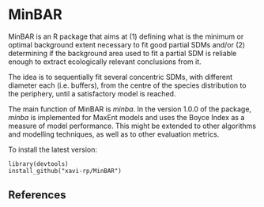 # MinBAR

MinBAR is an R package that aims at (1) defining what is the minimum or optimal background extent necessary to fit good partial SDMs and/or (2) determining if the background area used to fit a partial SDM is reliable enough to extract ecologically relevant conclusions from it.

The idea is to sequentially fit several concentric SDMs, with different diameter each (i.e. buffers), from the centre of the species distribution to the periphery, until a satisfactory model is reached.

The main function of MinBAR is *minba*. In the version 1.0.0 of the package, *minba* is implemented for MaxEnt models and uses the Boyce Index as a measure of model performance. This might be extended to other algorithms and modelling techniques, as well as to other evaluation metrics.



To install the latest version:

```
library(devtools)
install_github("xavi-rp/MinBAR")
```



## References



